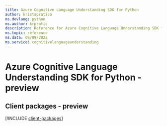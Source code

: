 ```yaml
---
title: Azure Cognitive Language Understanding SDK for Python
author: kristapratico
ms.devlang: python
ms.author: krpratic
description: Reference for Azure Cognitive Language Understanding SDK for Python
ms.topic: reference
ms.data: 08/09/2022
ms.service: cognitivelanguageunderstanding
---
```

# Azure Cognitive Language Understanding SDK for Python - preview

## Client packages - preview
[!INCLUDE [client-packages](cognitive-language-understanding-client-index.md)]